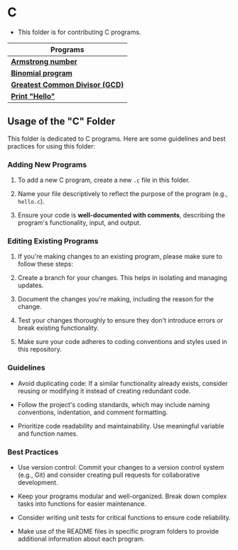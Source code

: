 # C

- This folder is for contributing C programs.

| Programs                                   |
| ------------------------------------------ |
| **[Armstrong number](armstrong.c)**        |
| **[Binomial program](binomial.c)**         |
| **[Greatest Common Divisor (GCD)](gcd.c)** |
| **[Print "Hello" ](hello.c)**              |

## Usage of the "C" Folder

This folder is dedicated to C programs. Here are some guidelines and best practices for using this folder:

### Adding New Programs

1. To add a new C program, create a new `.c` file in this folder.

2. Name your file descriptively to reflect the purpose of the program (e.g., `hello.c`).

3. Ensure your code is **well-documented with comments**, describing the program's functionality, input, and output.

### Editing Existing Programs

1. If you're making changes to an existing program, please make sure to follow these steps:

2. Create a branch for your changes. This helps in isolating and managing updates.

3. Document the changes you're making, including the reason for the change.

4. Test your changes thoroughly to ensure they don't introduce errors or break existing functionality.

5. Make sure your code adheres to coding conventions and styles used in this repository.

### Guidelines

- Avoid duplicating code: If a similar functionality already exists, consider reusing or modifying it instead of creating redundant code.

- Follow the project's coding standards, which may include naming conventions, indentation, and comment formatting.

- Prioritize code readability and maintainability. Use meaningful variable and function names.

### Best Practices

- Use version control: Commit your changes to a version control system (e.g., Git) and consider creating pull requests for collaborative development.

- Keep your programs modular and well-organized. Break down complex tasks into functions for easier maintenance.

- Consider writing unit tests for critical functions to ensure code reliability.

- Make use of the README files in specific program folders to provide additional information about each program.
